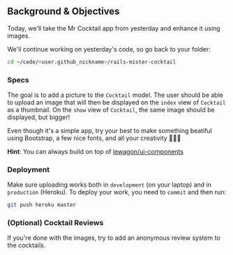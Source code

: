 ## Background & Objectives

Today, we'll take the Mr Cocktail app from yesterday and enhance it using images.

We'll continue working on yesterday's code, so go back to your folder:

```bash
cd ~/code/<user.github_nickname>/rails-mister-cocktail
```

### Specs

The goal is to add a picture to the `Cocktail` model. The user should be able to
upload an image that will then be displayed on the `index` view
of `Cocktail` as a thumbnail. On the `show` view of `Cocktail`, the same
image should be displayed, but bigger!

Even though it's a simple app, try your best to make something beatiful using Bootstrap,
a few nice fonts, and all your creativity 🎨😊🎨

**Hint**: You can always build on top of [lewagon/ui-components](http://lewagon.github.io/ui-components/)

### Deployment

Make sure uploading works both in `development` (on your laptop)
and in `production` (Heroku). To deploy your work, you need to `commit` and then run:

```bash
git push heroku master
```

### (Optional) Cocktail Reviews

If you're done with the images, try to add an anonymous review system to the cocktails.
